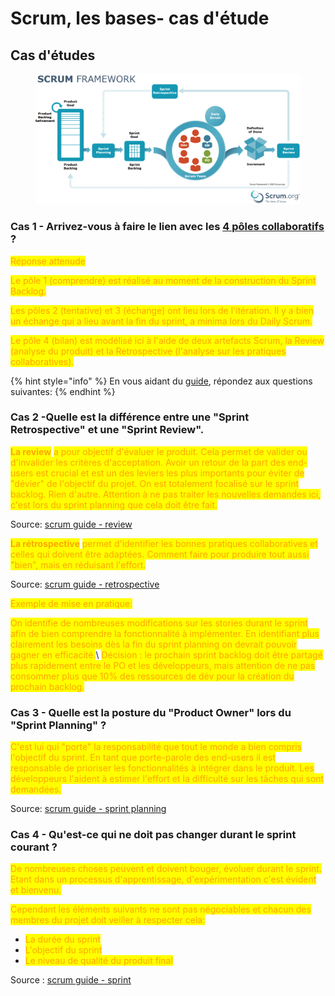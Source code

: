 # Scrum, les bases- cas d'étude

## Cas d'études

<figure><img src="../../../.gitbook/assets/image (13).png" alt=""><figcaption></figcaption></figure>

### Cas 1 - Arrivez-vous à faire le lien avec les [4 pôles collaboratifs](../theorie-et-concepts/les-bases-du-travail-collaboratif.md) ?

<mark style="color:orange;">Réponse attenude</mark>

<mark style="color:orange;">Le pôle 1 (comprendre) est réalisé au moment de la construction du Sprint Backlog.</mark>

<mark style="color:orange;">Les pôles 2 (tentative) et 3 (échange) ont lieu lors de l'itération. Il y a bien un échange qui a lieu avant la fin du sprint, a minima lors du Daily Scrum.</mark>

<mark style="color:orange;">Le pôle 4 (bilan) est modélisé ici à l'aide de deux artefacts Scrum, la Review (analyse du produit) et la Retrospective (l'analyse sur les pratiques collaboratives).</mark>



{% hint style="info" %}
En vous aidant du [guide](https://scrumguides.org/index.html), répondez aux questions suivantes:
{% endhint %}

### Cas 2 -Quelle est la différence entre une "Sprint Retrospective" et une "Sprint Review".

<mark style="color:orange;">**La review**</mark> <mark style="color:orange;"></mark><mark style="color:orange;">a pour objectif d'évaluer le produit. Cela permet de valider ou d'invalider les critères d'acceptation. Avoir un retour de la part des end-users est crucial et est un des leviers les plus importants pour éviter de "dévier" de l'objectif du projet. On est totalement focalisé sur le sprint backlog. Rien d'autre. Attention à ne pas traiter les nouvelles demandes ici, c'est lors du sprint planning que cela doit être fait.</mark>

Source: [scrum guide - review](https://scrumguides.org/scrum-guide.html#sprint-review)

<mark style="color:orange;">**La rétrospective**</mark> <mark style="color:orange;"></mark><mark style="color:orange;">permet d'identifier les bonnes pratiques collaboratives et celles qui doivent être adaptées. Comment faire pour produire tout aussi "bien", mais en réduisant l'effort.</mark>

Source: [scrum guide - retrospective](https://scrumguides.org/scrum-guide.html#sprint-retrospective)

<mark style="color:orange;">Exemple de mise en pratique:</mark>

<mark style="color:orange;">On identifie de nombreuses modifications sur les stories durant le sprint afin de bien comprendre la fonctionnalité à implémenter. En identifiant plus clairement les besoins dès la fin du sprint planning on devrait pouvoir gagner en efficacité.</mark>\ <mark style="color:orange;">Décision : le prochain sprint backlog doit être partagé plus rapidement entre le PO et les développeurs, mais attention de ne pas consommer plus que 10% des ressources de dév pour la création du prochain backlog.</mark>

### Cas 3 - Quelle est la posture du "Product Owner" lors du "Sprint Planning" ?

<mark style="color:orange;">C'est lui qui "porte" la responsabilité que tout le monde a bien compris l'objectif du sprint. En tant que porte-parole des end-users il est responsable de prioriser les fonctionnalités à intégrer dans le produit. Les développeurs l'aident à estimer l'effort et la difficulté sur les tâches qui sont demandées.</mark>

Source: [scrum guide - sprint planning](https://scrumguides.org/scrum-guide.html#sprint-planning)

### Cas 4 - Qu'est-ce qui ne doit pas changer durant le sprint courant ?

<mark style="color:orange;">De nombreuses choses peuvent et doivent bouger, évoluer durant le sprint. Etant dans un processus d'apprentissage, d'expérimentation c'est évident et bienvenu.</mark>

<mark style="color:orange;">Cependant les éléments suivants ne sont pas négociables et chacun des membres du projet doit veiller à respecter cela:</mark>

* <mark style="color:orange;">La durée du sprint</mark>
* <mark style="color:orange;">L'objectif du sprint</mark>
* <mark style="color:orange;">Le niveau de qualité du produit final</mark>

Source : [scrum guide - sprint](https://scrumguides.org/scrum-guide.html#the-sprint)

